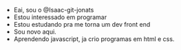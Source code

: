 -  Eai, sou o @Isaac-git-jonats
-  Estou interessado em programar
-  Estou estudando pra me torna um dev front end
-  Sou novo aqui.
-  Aprendendo javascript, ja crio programas em html e css.

<!---
Isaac-git-jonats/Isaac-git-jonats is a ✨ special ✨ repository because its `README.md` (this file) appears on your GitHub profile.
You can click the Preview link to take a look at your changes.
--->
